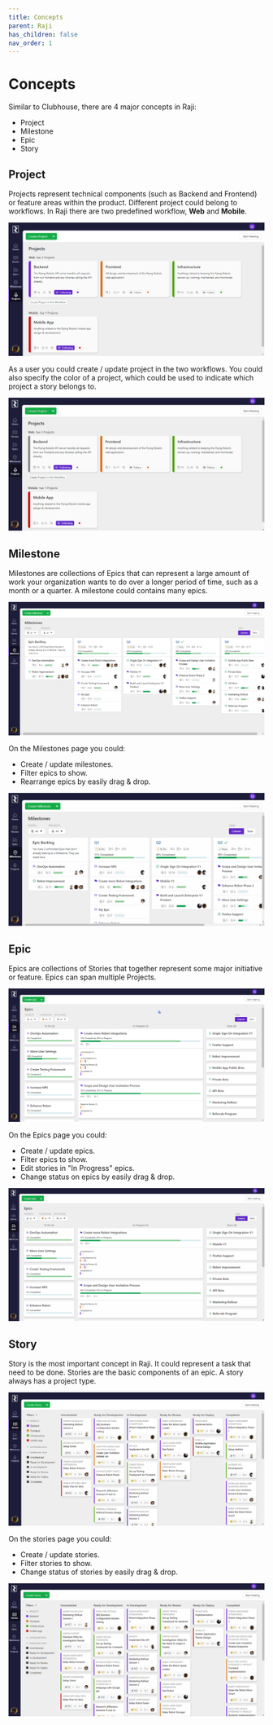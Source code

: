 ```yaml
---
title: Concepts
parent: Raji
has_children: false
nav_order: 1
---
```


# Concepts

Similar to Clubhouse, there are 4 major concepts in Raji:
- Project
- Milestone
- Epic
- Story

## Project
Projects represent technical components (such as Backend and Frontend) or feature areas within the product. Different project could belong to workflows. In Raji there are two predefined workflow, **Web** and **Mobile**.

![Project](https://raw.githubusercontent.com/cwang1221/cwang1221.github.io/main/images/project.png)

As a user you could create / update project in the two workflows. You could also specify the color of a project, which could be used to indicate which project a story belongs to.

![Change project color](https://raw.githubusercontent.com/cwang1221/cwang1221.github.io/main/images/changeProjectColor.gif)

## Milestone
Milestones are collections of Epics that can represent a large amount of work your organization wants to do over a longer period of time, such as a month or a quarter. A milestone could contains many epics.

![Milestone](https://raw.githubusercontent.com/cwang1221/cwang1221.github.io/main/images/milestone.png)

On the Milestones page you could:
- Create / update milestones.
- Filter epics to show.
- Rearrange epics by easily drag & drop.

![Edit milestone](https://raw.githubusercontent.com/cwang1221/cwang1221.github.io/main/images/milestone.gif)

## Epic
Epics are collections of Stories that together represent some major initiative or feature. Epics can span multiple Projects.

![Epic](https://raw.githubusercontent.com/cwang1221/cwang1221.github.io/main/images/epic.png)

On the Epics page you could:
- Create / update epics.
- Filter epics to show.
- Edit stories in "In Progress" epics.
- Change status on epics by easily drag & drop.

![Edit epic](https://raw.githubusercontent.com/cwang1221/cwang1221.github.io/main/images/epic.gif)

## Story
Story is the most important concept in Raji. It could represent a task that need to be done. Stories are the basic components of an epic. A story always has a project type.

![Story](https://raw.githubusercontent.com/cwang1221/cwang1221.github.io/main/images/raji-stories.png)

On the stories page you could:
- Create / update stories.
- Filter stories to show.
- Change status of stories by easily drag & drop.

![Edit story](https://raw.githubusercontent.com/cwang1221/cwang1221.github.io/main/images/story.gif)

